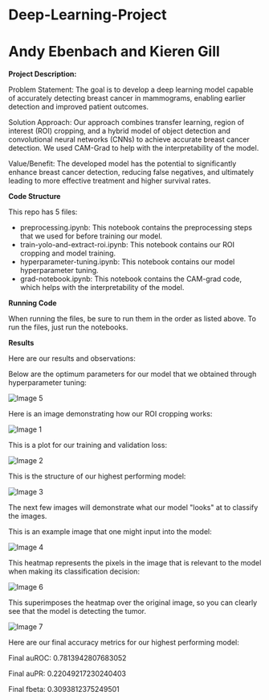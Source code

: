 # Deep-Learning-Project
# Andy Ebenbach and Kieren Gill

__Project Description:__

Problem Statement: The goal is to develop a deep learning model capable of accurately detecting breast cancer in mammograms, enabling earlier detection and improved patient outcomes.

Solution Approach: Our approach combines transfer learning, region of interest (ROI) cropping, and a hybrid model of object detection and convolutional neural networks (CNNs) to achieve accurate breast cancer detection. We used CAM-Grad to help with the interpretability of the model. 

Value/Benefit: The developed model has the potential to significantly enhance breast cancer detection, reducing false negatives, and ultimately leading to more effective treatment and higher survival rates.


__Code Structure__

This repo has 5 files:
- preprocessing.ipynb: This notebook contains the preprocessing steps that we used for before training our model.
- train-yolo-and-extract-roi.ipynb: This notebook contains our ROI cropping and model training.
- hyperparameter-tuning.ipynb: This notebook contains our model hyperparameter tuning.
- grad-notebook.ipynb: This notebook contains the CAM-grad code, which helps with the interpretability of the model.

__Running Code__

When running the files, be sure to run them in the order as listed above. To run the files, just run the notebooks.

__Results__

Here are our results and observations:

Below are the optimum parameters for our model that we obtained through hyperparameter tuning:

![Image 5](https://github.com/kierengill/Deep-Learning-Project/blob/main/readme_images/5.png)

Here is an image demonstrating how our ROI cropping works:

![Image 1](https://github.com/kierengill/Deep-Learning-Project/blob/main/readme_images/1.png)

This is a plot for our training and validation loss:

![Image 2](https://github.com/kierengill/Deep-Learning-Project/blob/main/readme_images/2.png)

This is the structure of our highest performing model:

![Image 3](https://github.com/kierengill/Deep-Learning-Project/blob/main/readme_images/3.png)

The next few images will demonstrate what our model "looks" at to classify the images.

This is an example image that one might input into the model:

![Image 4](https://github.com/kierengill/Deep-Learning-Project/blob/main/readme_images/4.png)

This heatmap represents the pixels in the image that is relevant to the model when making its classification decision:

![Image 6](https://github.com/kierengill/Deep-Learning-Project/blob/main/readme_images/6.png)

This superimposes the heatmap over the original image, so you can clearly see that the model is detecting the tumor.

![Image 7](https://github.com/kierengill/Deep-Learning-Project/blob/main/readme_images/7.png)

Here are our final accuracy metrics for our highest performing model:

Final auROC:  0.7813942807683052

Final auPR:  0.22049217230240403

Final fbeta:  0.3093812375249501
